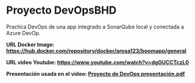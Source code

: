 # Proyecto DevOpsBHD

Practica DevOps de una app integrado a SonarQube local y conectada a Azure DevOp.

**URL Docker Image: https://hub.docker.com/repository/docker/arosa123/boomapp/general**

**URL video Youtube: https://www.youtube.com/watch?v=dgGUCCTczL0**

**Presentación usada en el video: [Proyecto de DevOps presentación.pdf](https://github.com/arosa321/ProyectoDevOpsBHD/files/11524493/Proyecto.de.DevOps.presentacion.pdf)**



